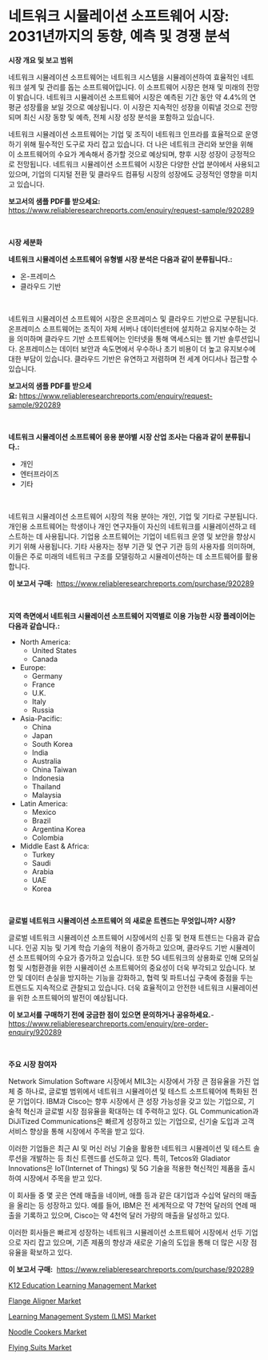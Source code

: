 <p><h1>네트워크 시뮬레이션 소프트웨어 시장: 2031년까지의 동향, 예측 및 경쟁 분석</h1></p><p><strong>시장 개요 및 보고 범위</strong></p>
<p><p>네트워크 시뮬레이션 소프트웨어는 네트워크 시스템을 시뮬레이션하여 효율적인 네트워크 설계 및 관리를 돕는 소프트웨어입니다. 이 소프트웨어 시장은 현재 및 미래의 전망이 밝습니다. 네트워크 시뮬레이션 소프트웨어 시장은 예측된 기간 동안 약 4.4%의 연평균 성장률을 보일 것으로 예상됩니다. 이 시장은 지속적인 성장을 이뤄낼 것으로 전망되며 최신 시장 동향 및 예측, 전체 시장 성장 분석을 포함하고 있습니다.</p><p>네트워크 시뮬레이션 소프트웨어는 기업 및 조직이 네트워크 인프라를 효율적으로 운영하기 위해 필수적인 도구로 자리 잡고 있습니다. 더 나은 네트워크 관리와 보안을 위해 이 소프트웨어의 수요가 계속해서 증가할 것으로 예상되며, 향후 시장 성장이 긍정적으로 전망됩니다. 네트워크 시뮬레이션 소프트웨어 시장은 다양한 산업 분야에서 사용되고 있으며, 기업의 디지털 전환 및 클라우드 컴퓨팅 시장의 성장에도 긍정적인 영향을 미치고 있습니다.</p></p>
<p><strong>보고서의 샘플 PDF를 받으세요:</strong> <a href="https://www.reliableresearchreports.com/enquiry/request-sample/920289">https://www.reliableresearchreports.com/enquiry/request-sample/920289</a></p>
<p>&nbsp;</p>
<p><strong>시장 세분화</strong></p>
<p><strong>네트워크 시뮬레이션 소프트웨어 유형별 시장 분석은 다음과 같이 분류됩니다.:</strong></p>
<p><ul><li>온-프레미스</li><li>클라우드 기반</li></ul></p>
<p>&nbsp;</p>
<p><p>네트워크 시뮬레이션 소프트웨어 시장은 온프레미스 및 클라우드 기반으로 구분됩니다. 온프레미스 소프트웨어는 조직이 자체 서버나 데이터센터에 설치하고 유지보수하는 것을 의미하며 클라우드 기반 소프트웨어는 인터넷을 통해 액세스되는 웹 기반 솔루션입니다. 온프레미스는 데이터 보안과 속도면에서 우수하나 초기 비용이 더 높고 유지보수에 대한 부담이 있습니다. 클라우드 기반은 유연하고 저렴하며 전 세계 어디서나 접근할 수 있습니다.</p></p>
<p><strong>보고서의 샘플 PDF를 받으세요:</strong>&nbsp;<a href="https://www.reliableresearchreports.com/enquiry/request-sample/920289">https://www.reliableresearchreports.com/enquiry/request-sample/920289</a></p>
<p>&nbsp;</p>
<p><strong> 네트워크 시뮬레이션 소프트웨어 응용 분야별 시장 산업 조사는 다음과 같이 분류됩니다.:</strong></p>
<p><ul><li>개인</li><li>엔터프라이즈</li><li>기타</li></ul></p>
<p>&nbsp;</p>
<p><p>네트워크 시뮬레이션 소프트웨어 시장의 적용 분야는 개인, 기업 및 기타로 구분됩니다. 개인용 소프트웨어는 학생이나 개인 연구자들이 자신의 네트워크를 시뮬레이션하고 테스트하는 데 사용됩니다. 기업용 소프트웨어는 기업이 네트워크 운영 및 보안을 향상시키기 위해 사용됩니다. 기타 사용자는 정부 기관 및 연구 기관 등의 사용자를 의미하며, 이들은 주로 미래의 네트워크 구조를 모델링하고 시뮬레이션하는 데 소프트웨어를 활용합니다.</p></p>
<p><strong>이 보고서 구매:</strong>&nbsp; <a href="https://www.reliableresearchreports.com/purchase/920289">https://www.reliableresearchreports.com/purchase/920289</a></p>
<p>&nbsp;</p>
<p><strong>지역 측면에서 네트워크 시뮬레이션 소프트웨어 지역별로 이용 가능한 시장 플레이어는 다음과 같습니다.:</strong></p>
<p><ul>
    <li>
        North America:
        <ul>
            <li>United States</li>
            <li>Canada</li>
        </ul>
    </li>
    <li>
        Europe:
        <ul>
            <li>Germany</li>
            <li>France</li>
            <li>U.K.</li>
            <li>Italy</li>
            <li>Russia</li>
        </ul>
    </li>
    <li>
        Asia-Pacific:
        <ul>
            <li>China</li>
            <li>Japan</li>
            <li>South Korea</li>
            <li>India</li>
            <li>Australia</li>
            <li>China Taiwan</li>
            <li>Indonesia</li>
            <li>Thailand</li>
            <li>Malaysia</li>
        </ul>
    </li>
    <li>
        Latin America:
        <ul>
            <li>Mexico</li>
            <li>Brazil</li>
            <li>Argentina Korea</li>
            <li>Colombia</li>
        </ul>
    </li>
    <li>
        Middle East & Africa:
        <ul>
            <li>Turkey</li>
            <li>Saudi</li>
            <li>Arabia</li>
            <li>UAE</li>
            <li>Korea</li>
        </ul>
    </li>
    </ul></p>
<p>&nbsp;</p>
<p><strong>글로벌 네트워크 시뮬레이션 소프트웨어 의 새로운 트렌드는 무엇입니까? 시장?</strong></p>
<p><p>글로벌 네트워크 시뮬레이션 소프트웨어 시장에서의 신흥 및 현재 트렌드는 다음과 같습니다. 인공 지능 및 기계 학습 기술의 적용이 증가하고 있으며, 클라우드 기반 시뮬레이션 소프트웨어의 수요가 증가하고 있습니다. 또한 5G 네트워크의 상용화로 인해 모의실험 및 시험환경을 위한 시뮬레이션 소프트웨어의 중요성이 더욱 부각되고 있습니다. 보안 및 데이터 손실을 방지하는 기능을 강화하고, 협력 및 파트너십 구축에 중점을 두는 트렌드도 지속적으로 관찰되고 있습니다. 더욱 효율적이고 안전한 네트워크 시뮬레이션을 위한 소프트웨어의 발전이 예상됩니다.</p></p>
<p><strong>이 보고서를 구매하기 전에 궁금한 점이 있으면 문의하거나 공유하세요.</strong>- <a href="https://www.reliableresearchreports.com/enquiry/pre-order-enquiry/920289">https://www.reliableresearchreports.com/enquiry/pre-order-enquiry/920289</a></p>
<p>&nbsp;</p>
<p><strong>주요 시장 참여자</strong></p>
<p><p>Network Simulation Software 시장에서 MIL3는 시장에서 가장 큰 점유율을 가진 업체 중 하나로, 글로벌 범위에서 네트워크 시뮬레이션 및 테스트 소프트웨어에 특화된 전문 기업이다. IBM과 Cisco는 향후 시장에서 큰 성장 가능성을 갖고 있는 기업으로, 기술적 혁신과 글로벌 시장 점유율을 확대하는 데 주력하고 있다. GL Communication과 DiJiTized Communications은 빠르게 성장하고 있는 기업으로, 신기술 도입과 고객 서비스 향상을 통해 시장에서 주목을 받고 있다.</p><p>이러한 기업들은 최근 AI 및 머신 러닝 기술을 활용한 네트워크 시뮬레이션 및 테스트 솔루션을 개발하는 등 최신 트렌드를 선도하고 있다. 특히, Tetcos와 Gladiator Innovations은 IoT(Internet of Things) 및 5G 기술을 적용한 혁신적인 제품을 출시하여 시장에서 주목을 받고 있다.</p><p>이 회사들 중 몇 곳은 연례 매출을 네이버, 애플 등과 같은 대기업과 수십억 달러의 매출을 올리는 등 성장하고 있다. 예를 들어, IBM은 전 세계적으로 약 7천억 달러의 연례 매출을 기록하고 있으며, Cisco는 약 4천억 달러 가량의 매출을 달성하고 있다.</p><p>이러한 회사들은 빠르게 성장하는 네트워크 시뮬레이션 소프트웨어 시장에서 선두 기업으로 자리 잡고 있으며, 기존 제품의 향상과 새로운 기술의 도입을 통해 더 많은 시장 점유율을 확보하고 있다.</p></p>
<p><strong>이 보고서 구매:</strong>&nbsp;&nbsp;<a href="https://www.reliableresearchreports.com/purchase/920289">https://www.reliableresearchreports.com/purchase/920289</a></p>
<p><p><a href="https://issuu.com/reportprime-2/docs/k12-education-learning-management-market-size-2030">K12 Education Learning Management Market</a></p><p><a href="https://github.com/gdfhhhj/Market-Research-Report-List-3/blob/main/flange-aligner-market.md">Flange Aligner Market</a></p><p><a href="https://issuu.com/reportprime-2/docs/learning-management-system-lms-market-size-2030.pp">Learning Management System (LMS) Market</a></p><p><a href="https://github.com/singletonthaxterkelliehr2df/Market-Research-Report-List-1/blob/main/noodle-cookers-market.md">Noodle Cookers Market</a></p><p><a href="https://github.com/RichRobinson5/Market-Research-Report-List-3/blob/main/flying-suits-market.md">Flying Suits Market</a></p></p>
